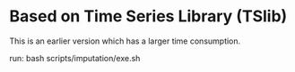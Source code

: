 # Based on Time Series Library (TSlib)

This is an earlier version which has a larger time consumption.

run: bash scripts/imputation/exe.sh